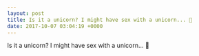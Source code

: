 ```yaml
---
layout: post
title: Is it a unicorn? I might have sex with a unicorn... 🦄
date: 2017-10-07 03:04:19 +0000
---
```


Is it a unicorn? I might have sex with a unicorn... 🦄

